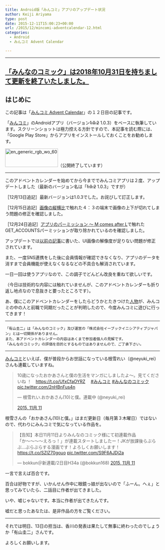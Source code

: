 ```yaml
---
title: Android版「みんコミ」アプリのアップデート状況
author: Keiji Ariyama
type: post
date: 2015-12-11T15:00:23+00:00
url: /2015/12/mincomi-adventcalendar-12.html
categories:
  - Android
  - みんコミ Advent Calendar

---
```

----
**[「みんなのコミック」は2018年10月31日を持ちまして更新を終了いたしました。](https://twitter.com/mincomi_jp/status/1057847395889737730)**
----

## はじめに

この記事は「[みんコミ Advent Calendar][1]」の１２日目の記事です。

「[みんコミ][2]」のAndroidアプリ（バージョン<s>1.0.2</s> 1.0.3）をベースに執筆しています。スクリーンショットは極力控える方針ですので、本記事を読む際には、「Google Play Store」からアプリをインストールしておくことをお勧めします。

[<img src="https://blog.keiji.dev/wp-content/uploads/2015/12/en_generic_rgb_wo_60.png" alt="en_generic_rgb_wo_60" width="172" height="60" class="aligncenter size-full wp-image-672" />][3]（公開終了しています）

<!--more-->

* * *

このアドベントカレンダーを始めてから今まででみんコミアプリは２度、アップデートしました（最新のバージョン名は「<s>1.0.2</s> 1.0.3」ですが）

［12月13日追記］最新バージョンは1.0.3でした。お詫びして訂正します。

［12月15日追記］[画像の縦横比][4]で触れた４：３の端末で画像の上下が切れてしまう問題の修正を確認しました。

［12月24日追記］[アプリのパーミッション 〜 M comes after L][5]で触れたGET_ACCOUNTSパーミッションが取り除かれているのを確認しました。

アップデートでは[以前の記事][6]に書いた、UI画像の解像度が足りない問題が修正されています。

また、一度SNS連携をした後に会員情報が確認できなくなり、アプリのデータを消すまで会員機能が使えなくなるなどの不具合も解消されています。

一日一回は使うアプリなので、この調子でどんどん改良を重ねて欲しいです。

（今日は技術的な内容には触れていませんが、このアドベントカレンダーも折り返し地点なので息抜きと要ったところです）。

あ、僕にこのアドベントカレンダーをしたらどうかとたきつけた[人物][7]が、みんコミの中の人と前職で同期だったことが判明したので、今度みんコミに遊びに行ってきます！

* * *

    「有山圭二」は「みんなのコミック」及び運営の「株式会社イーブックイニシアティブジャパン」とは一切関係がありません。
    また、本アドベントカレンダーの内容はあくまで参加者個人の見解です。
    「みんなのコミック」の評価を目的とするものではありませんので、ご了承下さい。
    

* * *

[みんコミ][2]といえば、僕が普段からお世話になっている根雪れい（@neyuki_rei）さんも連載していますね。

<blockquote class="twitter-tweet" lang="ja">
  <p lang="ja" dir="ltr">
    10歳になったおかあさんと僕の生活をマンガにしましたよ～。見てくださいね ！　<a href="https://t.co/UfxCfaOYRZ">https://t.co/UfxCfaOYRZ</a>　 <a href="https://twitter.com/hashtag/%E3%81%BF%E3%82%93%E3%82%B3%E3%83%9F?src=hash">#みんコミ</a> <a href="https://twitter.com/hashtag/%E3%81%BF%E3%82%93%E3%81%AA%E3%81%AE%E3%82%B3%E3%83%9F%E3%83%83%E3%82%AF?src=hash">#みんなのコミック</a> <a href="https://t.co/2nHBnFus4n">pic.twitter.com/2nHBnFus4n</a>
  </p>
  
  <p>
    — 根雪れい.おかあさん(10)と僕。連載中 (@neyuki_rei)
  </p>
  
  <p>
    <a href="https://twitter.com/neyuki_rei/status/664369017038110720">2015, 11月 11</a>
  </p>
</blockquote>

根雪さんの「おかあさん(10)と僕。」はまだ更新日（毎月第３木曜日）ではないので、代わりにみんコミで気になっている作品を。

<blockquote class="twitter-tweet" lang="ja">
  <p lang="ja" dir="ltr">
    【告知】本日11月11日よりみんなのコミック様にて初連載作品「か〜〜〜〜えろっ！」が連載スタートしましたー！JKが放課後らぶらぶ…ぶらぶらする漫画です！よろしくお願いします！&#10;<a href="https://t.co/SZlZ70gouo">https://t.co/SZlZ70gouo</a> <a href="https://t.co/S9F6AJDj2a">pic.twitter.com/S9F6AJDj2a</a>
  </p>
  
  <p>
    &mdash; bokkun＠新連載/2日目H34a (@bokkun168) <a href="https://twitter.com/bokkun168/status/664422937827540992">2015, 11月 11</a>
  </p>
</blockquote>

一言で言えば百合です。

百合は好物ですが、いかんせん作中に眼鏡っ娘が出ないので「ふーん。へぇ」と思ってみていたら、二話目に作者が出てきました。

いや、嘘じゃないです。本当に作者が出てきたんです。

嘘だと思ったあなたは、是非作品の方をご覧ください。

* * *

それでは明日、13日の担当は、香川の発表は果たして無事に終わったのでしょうか「有山圭二」さんです。

よろしくお願いします。

 [1]: http://qiita.com/advent-calendar/2015/mincomi
 [2]: https://www.mincomi.jp
 [3]: https://play.google.com/store/apps/details?id=jp.ebookjapan.mincomi&hl=ja
 [4]: https://blog.keiji.dev/2015/12/mincomi-adventcalendar-8.html
 [5]: https://blog.keiji.dev/2015/12/mincomi-adventcalendar-2.html
 [6]: https://blog.keiji.dev/2015/12/mincomi-adventcalendar-3.html
 [7]: https://twitter.com/zaki50
